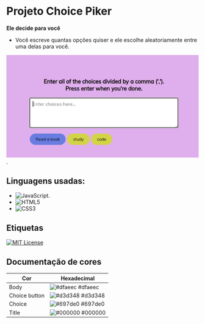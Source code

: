 # Projeto Choice Piker

**Ele decide para você**

- Você escreve quantas opções quiser e ele escolhe aleatoriamente entre uma delas para você.

![Alt text](image.png).

## Linguagens usadas:

- ![JavaScript](https://img.shields.io/badge/JavaScript-668?style=for-the-badge&logo=javascript&logoColor=f7df1e).
- ![HTML5](https://img.shields.io/badge/HTML5-668?style=for-the-badge&logo=html5)
- ![CSS3](https://img.shields.io/badge/CSS3-668?style=for-the-badge&logo=css3&logoColor=264CE4)

## Etiquetas

[![MIT License](https://img.shields.io/badge/License-MIT-green.svg)](https://choosealicense.com/licenses/mit/)

## Documentação de cores

| Cor           | Hexadecimal                                                      |
| ------------- | ---------------------------------------------------------------- |
| Body          | ![#dfaeec](https://via.placeholder.com/10/dfaeec?text=+) #dfaeec |
| Choice button | ![#d3d348](https://via.placeholder.com/10/d3d348?text=+) #d3d348 |
| Choice        | ![#697de0](https://via.placeholder.com/10/697de0?text=+) #697de0 |
| Title         | ![#000000](https://via.placeholder.com/10/000000?text=+) #000000 |
